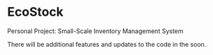 # EcoStock
Personal Project: Small-Scale Inventory Management System

There will be additional features and updates to the code in the soon.
